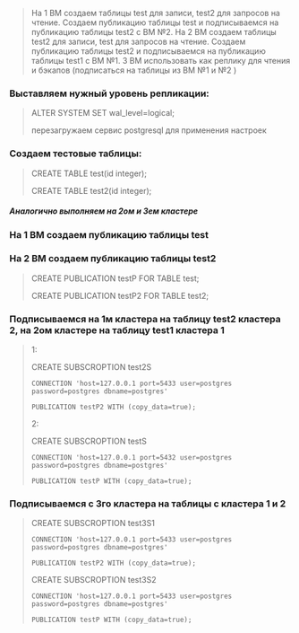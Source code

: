 >   На 1 ВМ создаем таблицы test для записи, test2 для запросов на чтение. 
>   Создаем публикацию таблицы test и подписываемся на публикацию таблицы test2 с ВМ №2. 
>   На 2 ВМ создаем таблицы test2 для записи, test для запросов на чтение. 
>   Создаем публикацию таблицы test2 и подписываемся на публикацию таблицы test1 с ВМ №1. 
>   3 ВМ использовать как реплику для чтения и бэкапов (подписаться на таблицы из ВМ №1 и №2 )


### Выставляем нужный уровень репликации:

>   ALTER SYSTEM SET wal_level=logical;
>   
>   перезагружаем сервис postgresql для применения настроек

### Создаем тестовые таблицы:

>   CREATE TABLE test(id integer);  
>   
>   CREATE TABLE test2(id integer); 

##### Аналогично выполняем на 2ом и 3ем кластере

### На 1 ВМ создаем публикацию таблицы test
### На 2 ВМ создаем публикацию таблицы test2
>   
>   CREATE PUBLICATION testP FOR TABLE test;
>   
>   CREATE PUBLICATION testP2 FOR TABLE test2;

### Подписываемся на 1м кластера на таблицу test2 кластера 2, на 2ом кластере на таблицу test1 кластера 1

>   1:
>   
>   CREATE SUBSCROPTION test2S  
>   
>     CONNECTION 'host=127.0.0.1 port=5433 user=postgres password=postgres dbname=postgres'  
>     
>     PUBLICATION testP2 WITH (copy_data=true);
>     
>   2:
>   
>   CREATE SUBSCROPTION testS  
>   
>     CONNECTION 'host=127.0.0.1 port=5432 user=postgres password=postgres dbname=postgres'  
>     
>     PUBLICATION testP WITH (copy_data=true);
  
  
### Подписываемся с 3го кластера на таблицы с кластера 1 и 2


>   CREATE SUBSCROPTION test3S1 
>    
>     CONNECTION 'host=127.0.0.1 port=5433 user=postgres password=postgres dbname=postgres'  
>     
>     PUBLICATION testP2 WITH (copy_data=true);
>     
>   CREATE SUBSCROPTION test3S2  
>   
>     CONNECTION 'host=127.0.0.1 port=5433 user=postgres password=postgres dbname=postgres'  
>     
>     PUBLICATION testP WITH (copy_data=true);
